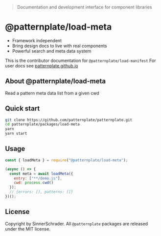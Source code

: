 > Documentation and development interface for component libraries

# @patternplate/load-meta

* Framework independent
* Bring design docs to live with real components
* Powerful search and meta data system

This is the contributor documentation for `@patternplate/load-manifest`
For user docs see [patternplate.github.io](https://patternplate.github.io)

## About @patternplate/load-meta

Read a pattern meta data list from a given cwd

## Quick start

```sh
git clone https://github.com/patternplate/patternplate.git
cd patternplate/packages/load-meta
yarn
yarn start
```

## Usage

```js
const { loadMeta } = require("@patternplate/load-meta");

(async () => {
  const meta = await loadMeta({
    entry: ["**/demo.js"],
    cwd: process.cwd()
  });
  // {errors: [], patterns: []}
})();
```

## License

Copyright by SinnerSchrader. All `@patternplate` packages are released under the MIT license.

